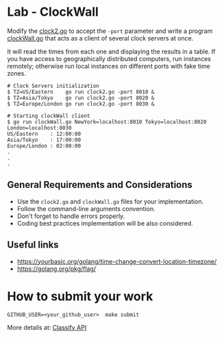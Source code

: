 Lab - ClockWall
===================

Modify the [clock2.go](./clock2.go) to accept the `-port` parameter and write a program [clockWall.go](clockWall.go)
that acts as a client of several clock servers at once.

It will read  the times from each one and displaying the results in a table.
If you have access to geographically distributed computers, run instances remotely; otherwise run local instances on different ports with fake time zones.

```
# Clock Servers initialization
$ TZ=US/Eastern    go run clock2.go -port 8010 &
$ TZ=Asia/Tokyo    go run clock2.go -port 8020 &
$ TZ=Europe/London go run clock2.go -port 8030 &

# Starting clockWall client
$ go run clockWall.go NewYork=localhost:8010 Tokyo=localhost:8020 London=localhost:8030
US/Eastern    : 12:00:00
Asia/Tokyo    : 17:00:00
Europe/London : 02:00:00
.
.
.
```

General Requirements and Considerations
---------------------------------------
- Use the `clock2.go` and `clockWall.go` files for your implementation.
- Follow the command-line arguments convention.
- Don't forget to handle errors properly.
- Coding best practices implementation will be also considered.

Useful links
------------
- https://yourbasic.org/golang/time-change-convert-location-timezone/
- https://golang.org/pkg/flag/

How to submit your work
=======================
```
GITHUB_USER=<your_github_user>  make submit
```
More details at: [Classify API](../../classify.md)
